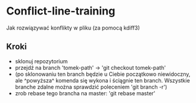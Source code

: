 # Conflict-line-training

Jak rozwiązywać konflikty w pliku (za pomocą kdiff3)

## Kroki

- sklonuj repozytorium
- przejdź na branch 'tomek-path' -> 'git checkout tomek-path'
- (po sklonowaniu ten branch będzie u Ciebie początkowo niewidoczny, ale ^powyższa^ komenda się wykona i ściągnie ten branch. Wszystkie branche zdalne można sprawdzić poleceniem 'git branch -r')
- zrob rebase tego brancha na master: 'git rebase master'
